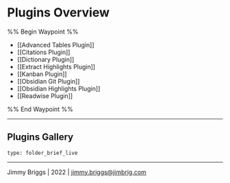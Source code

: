 # Plugins Overview

%% Begin Waypoint %%
- [[Advanced Tables Plugin]]
- [[Citations Plugin]]
- [[Dictionary Plugin]]
- [[Extract Highlights Plugin]]
- [[Kanban Plugin]]
- [[Obsidian Git Plugin]]
- [[Obsidian Highlights Plugin]]
- [[Readwise Plugin]]

%% End Waypoint %%

---

## Plugins Gallery

````ccard
type: folder_brief_live
````

---

Jimmy Briggs | 2022 | <jimmy.briggs@jimbrig.com>
